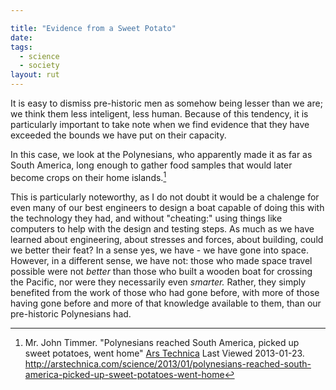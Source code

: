 ```yaml
---

title: "Evidence from a Sweet Potato"
date: 
tags:
  - science
  - society
layout: rut
---
```



It is easy to dismiss pre-historic men as somehow being lesser than we are; we think them less inteligent, less human.  Because of this tendency, it is particularly important to take note when we find evidence that they have exceeded the bounds we have put on their capacity.

In this case, we look at the Polynesians, who apparently made it as far as South America, long enough to gather food samples that would later become crops on their home islands.[^20130123-1]

[^20130123-1]: Mr. John Timmer.  "Polynesians reached South America, picked up sweet potatoes, went home"  [Ars Technica](http://www.arstechnica.com) Last Viewed 2013-01-23.  <http://arstechnica.com/science/2013/01/polynesians-reached-south-america-picked-up-sweet-potatoes-went-home>

This is particularly noteworthy, as I do not doubt it would be a chalenge for even many of our best engineers to design a boat capable of doing this with the technology they had, and without "cheating:" using things like computers to help with the design and testing steps.  As much as we have learned about engineering, about stresses and forces, about building, could we better their feat?  In a sense yes, we have - we have gone into space.  However, in a different sense, we have not: those who made space travel possible were not *better* than those who built a wooden boat for crossing the Pacific, nor were they necessarily even *smarter.*  Rather, they simply benefited from the work of those who had gone before, with more of those having gone before and more of that knowledge available to them, than our pre-historic Polynesians had.
